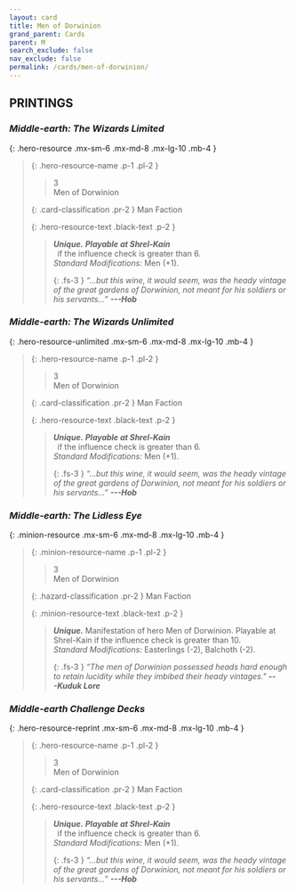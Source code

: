 ```yaml
---
layout: card
title: Men of Dorwinion
grand_parent: Cards
parent: M
search_exclude: false
nav_exclude: false
permalink: /cards/men-of-dorwinion/
---
```


## PRINTINGS


### _Middle-earth: The Wizards Limited_

{: .hero-resource .mx-sm-6 .mx-md-8 .mx-lg-10 .mb-4 }
> {: .hero-resource-name .p-1 .pl-2 }
> > <div class="card-mp">3</div>
> > <div class="card-name">Men of Dorwinion</div>
>
> {: .card-classification .pr-2 }
> Man Faction
>
> {: .hero-resource-text .black-text .p-2 }
> > _**Unique.**_ ***Playable at Shrel-Kain*** <br>&ensp;if the influence check is greater than 6.  <br>_Standard Modifications:_ Men (+1). 
> > 
> > {: .fs-3 } 
> > _“...but this wine, it would seem, was the heady vintage of the great gardens of Dorwinion, not meant for his soldiers or his servants...”_ ***---&#65279;Hob*** 
> 

### _Middle-earth: The Wizards Unlimited_

{: .hero-resource-unlimited .mx-sm-6 .mx-md-8 .mx-lg-10 .mb-4 }
> {: .hero-resource-name .p-1 .pl-2 }
> > <div class="card-mp">3</div>
> > <div class="card-name">Men of Dorwinion</div>
>
> {: .card-classification .pr-2 }
> Man Faction
>
> {: .hero-resource-text .black-text .p-2 }
> > _**Unique.**_ ***Playable at Shrel-Kain*** <br>&ensp;if the influence check is greater than 6.  <br>_Standard Modifications:_ Men (+1). 
> > 
> > {: .fs-3 } 
> > _“...but this wine, it would seem, was the heady vintage of the great gardens of Dorwinion, not meant for his soldiers or his servants...”_ ***---&#65279;Hob*** 
> 

### _Middle-earth: The Lidless Eye_

{: .minion-resource .mx-sm-6 .mx-md-8 .mx-lg-10 .mb-4 }
> {: .minion-resource-name .p-1 .pl-2 }
> > <div class="hazard-mp">3</div>
> > <div class="card-name">Men of Dorwinion</div>
>
> {: .hazard-classification .pr-2 }
> Man Faction
>
> {: .minion-resource-text .black-text .p-2 }
> > _**Unique.**_ Manifestation of hero Men of Dorwinion. Playable at Shrel-Kain if the influence check is greater than 10.  <br>_Standard Modifications:_ Easterlings (-2), Balchoth (-2). 
> > 
> > {: .fs-3 } 
> > _“The men of Dorwinion possessed heads hard enough to retain lucidity while they imbibed their heady vintages."_ ***---&#65279;Kuduk Lore***  
> 

### _Middle-earth Challenge Decks_

{: .hero-resource-reprint .mx-sm-6 .mx-md-8 .mx-lg-10 .mb-4 }
> {: .hero-resource-name .p-1 .pl-2 }
> > <div class="card-mp">3</div>
> > <div class="card-name">Men of Dorwinion</div>
>
> {: .card-classification .pr-2 }
> Man Faction
>
> {: .hero-resource-text .black-text .p-2 }
> > _**Unique.**_ ***Playable at Shrel-Kain*** <br>&ensp;if the influence check is greater than 6.  <br>_Standard Modifications:_ Men (+1). 
> > 
> > {: .fs-3 } 
> > _“...but this wine, it would seem, was the heady vintage of the great gardens of Dorwinion, not meant for his soldiers or his servants...”_ ***---&#65279;Hob*** 
> 
